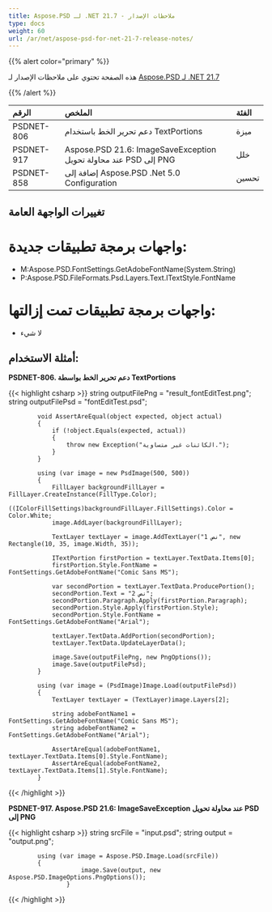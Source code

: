 ```yaml
---
title: Aspose.PSD لـ .NET 21.7 - ملاحظات الإصدار
type: docs
weight: 60
url: /ar/net/aspose-psd-for-net-21-7-release-notes/
---
```


{{% alert color="primary" %}} 

هذه الصفحة تحتوي على ملاحظات الإصدار لـ [Aspose.PSD لـ .NET 21.7](https://www.nuget.org/packages/Aspose.PSD/)

{{% /alert %}} 

|**الرقم**|**الملخص**|**الفئة**|
| :- | :- | :- |
|PSDNET-806|دعم تحرير الخط باستخدام TextPortions|ميزة|
|PSDNET-917|Aspose.PSD 21.6: ImageSaveException عند محاولة تحويل PSD إلى PNG|خلل|
|PSDNET-858|إضافة إلى Aspose.PSD .Net 5.0 Configuration|تحسين|

## **تغييرات الواجهة العامة**
# **واجهات برمجة تطبيقات جديدة:**
- M:Aspose.PSD.FontSettings.GetAdobeFontName(System.String)
- P:Aspose.PSD.FileFormats.Psd.Layers.Text.ITextStyle.FontName

# **واجهات برمجة تطبيقات تمت إزالتها:**
- لا شيء

## **أمثلة الاستخدام:**

**PSDNET-806. دعم تحرير الخط بواسطة TextPortions**

{{< highlight csharp >}}
            string outputFilePng = "result_fontEditTest.png";
            string outputFilePsd = "fontEditTest.psd";

            void AssertAreEqual(object expected, object actual)
            {
                if (!object.Equals(expected, actual))
                {
                    throw new Exception("الكائنات غير متساوية.");
                }
            }

            using (var image = new PsdImage(500, 500))
            {
                FillLayer backgroundFillLayer = FillLayer.CreateInstance(FillType.Color);
                ((IColorFillSettings)backgroundFillLayer.FillSettings).Color = Color.White;
                image.AddLayer(backgroundFillLayer);

                TextLayer textLayer = image.AddTextLayer("نص 1", new Rectangle(10, 35, image.Width, 35));

                ITextPortion firstPortion = textLayer.TextData.Items[0];
                firstPortion.Style.FontName = FontSettings.GetAdobeFontName("Comic Sans MS");

                var secondPortion = textLayer.TextData.ProducePortion();
                secondPortion.Text = "نص 2";
                secondPortion.Paragraph.Apply(firstPortion.Paragraph);
                secondPortion.Style.Apply(firstPortion.Style);
                secondPortion.Style.FontName = FontSettings.GetAdobeFontName("Arial");

                textLayer.TextData.AddPortion(secondPortion);
                textLayer.TextData.UpdateLayerData();

                image.Save(outputFilePng, new PngOptions());
                image.Save(outputFilePsd);
            }

            using (var image = (PsdImage)Image.Load(outputFilePsd))
            {
                TextLayer textLayer = (TextLayer)image.Layers[2];

                string adobeFontName1 = FontSettings.GetAdobeFontName("Comic Sans MS");
                string adobeFontName2 = FontSettings.GetAdobeFontName("Arial");

                AssertAreEqual(adobeFontName1, textLayer.TextData.Items[0].Style.FontName);
                AssertAreEqual(adobeFontName2, textLayer.TextData.Items[1].Style.FontName);
            }
{{< /highlight >}}

**PSDNET-917. Aspose.PSD 21.6: ImageSaveException عند محاولة تحويل PSD إلى PNG**

{{< highlight csharp >}}
            string srcFile = "input.psd";
            string output = "output.png";

            using (var image = Aspose.PSD.Image.Load(srcFile))
            {
                        image.Save(output, new Aspose.PSD.ImageOptions.PngOptions());
                    }
{{< /highlight >}}